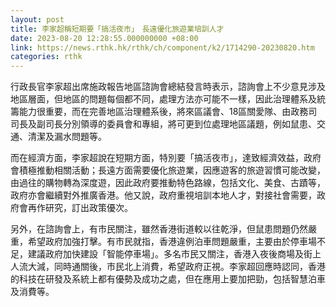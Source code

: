 ```yaml
---
layout: post
title: 李家超稱短期要「搞活夜市」　長遠優化旅遊業培訓人才
date: 2023-08-20 12:28:55.000000000 +08:00
link: https://news.rthk.hk/rthk/ch/component/k2/1714290-20230820.htm
categories: rthk
---
```


行政長官李家超出席施政報告地區諮詢會總結發言時表示，諮詢會上不少意見涉及地區層面，但地區的問題每個都不同，處理方法亦可能不一樣，因此治理體系及統籌能力很重要，而在完善地區治理體系後，將來區議會、18區關愛隊、由政務司司長及副司長分別領導的委員會和專組，將可更到位處理地區議題，例如鼠患、交通、清潔及漏水問題等。

而在經濟方面，李家超說在短期方面，特別要「搞活夜市」，達致經濟效益，政府會積極推動相關活動；長遠方面需要優化旅遊業，因應遊客的旅遊習慣可能改變，由過往的購物轉為深度遊，因此政府要推動特色路線，包括文化、美食、古蹟等，政府亦會繼續對外推廣香港。他又說，政府重視培訓本地人才，對接社會需要，政府會再作研究，訂出政策優次。

另外，在諮詢會上，有市民關注，雖然香港街道較以往乾淨，但鼠患問題仍然嚴重，希望政府加強打擊。有市民就指，香港違例泊車問題嚴重，主要由於停車場不足，建議政府加快建設「智能停車場」。多名市民又關注，香港入夜後商場及街上人流大減，同時通關後，市民北上消費，希望政府正視。李家超回應時認同，香港的科技在研發及系統上都有優勢及成功之處，但在應用上要加把勁，包括智慧泊車及消費等。
